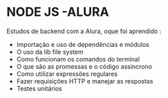 
# NODE JS -ALURA 

Estudos de backend com a Alura, oque foi aprendido :

- Importação e uso de dependências e módulos
- O uso da lib file system
- Como funcionam os comandos do terminal
- O que são as promessas e o código assíncrono
- Como utilizar expressões regulares
- Fazer requisições HTTP e manejar as respostas
- Testes unitários
